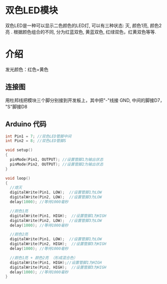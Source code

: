 # 双色LED模块

双色LED是一种可以显示二色颜色的LED灯,  可以有三种状态:  灭,  颜色1亮, 颜色2亮 .  根据颜色组合的不同,  分为红蓝双色,  黄蓝双色, 红绿双色，红黄双色等等.

# 介绍

发光颜色：红色+黄色

## 连接图

用杜邦线把模块三个脚分别接到开发板上，其中把"-"线接 GND,   中间的脚接D7， "S"脚接D8

## Arduino 代码

```cpp
int Pin1 = 7; //双色LED管脚中间  
int Pin2 = 8; //双色LED管脚S

void setup() 
{   
  pinMode(Pin1, OUTPUT); //设置管脚1为输出状态  
  pinMode(Pin2, OUTPUT); //设置管脚2为输出状态  
}  

void loop()
{   
  //熄灭  
  digitalWrite(Pin1, LOW);  //设置管脚1为LOW  
  digitalWrite(Pin2, LOW);  //设置管脚3为LOW  
  delay(1000); //等待1000毫秒  

  //颜色1亮  
  digitalWrite(Pin1, HIGH);  //设置管脚1为HIGH  
  digitalWrite(Pin2, LOW);  //设置管脚3为LOW  
  delay(1000); //等待1000毫秒  

  //颜色2亮  
  digitalWrite(Pin1, LOW);  //设置管脚1为LOW  
  digitalWrite(Pin2, HIGH);  //设置管脚3为HIGH  
  delay(1000); //等待1000毫秒  

  //颜色1亮 + 颜色2亮 （形成混合色）  
  digitalWrite(Pin1, HIGH);//设置管脚1为HIGH  
  digitalWrite(Pin2, HIGH);  //设置管脚3为HIGH  
  delay(1000); //等待1000毫秒  
}
```



